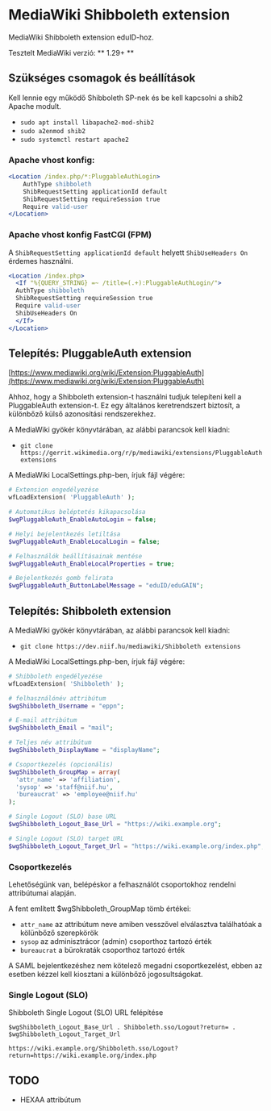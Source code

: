 # MediaWiki Shibboleth extension

MediaWiki Shibboleth extension eduID-hoz.

Tesztelt MediaWiki verzió: ** 1.29+ **

## Szükséges csomagok és beállítások

Kell lennie egy működő Shibboleth SP-nek és be kell kapcsolni a shib2 Apache modult.

* `sudo apt install libapache2-mod-shib2`
* `sudo a2enmod shib2`
* `sudo systemctl restart apache2`

### Apache vhost konfig:

```apache
<Location /index.php/*:PluggableAuthLogin>
	AuthType shibboleth
	ShibRequestSetting applicationId default
	ShibRequestSetting requireSession true
	Require valid-user
</Location>
```
### Apache vhost konfig FastCGI (FPM)

A `ShibRequestSetting applicationId default` helyett `ShibUseHeaders On` érdemes használni.

```apache
<Location /index.php>
  <If "%{QUERY_STRING} =~ /title=(.+):PluggableAuthLogin/">
  AuthType shibboleth
  ShibRequestSetting requireSession true
  Require valid-user
  ShibUseHeaders On
  </If>
</Location>
```

## Telepítés: PluggableAuth extension

[https://www.mediawiki.org/wiki/Extension:PluggableAuth](https://www.mediawiki.org/wiki/Extension:PluggableAuth)

Ahhoz, hogy a Shibboleth extension-t használni tudjuk telepíteni kell a PluggableAuth extension-t. Ez egy általános keretrendszert biztosít, a különbőző külső azonosítási rendszerekhez.

A MediaWiki gyökér könyvtárában, az alábbi parancsok kell kiadni:

* `git clone https://gerrit.wikimedia.org/r/p/mediawiki/extensions/PluggableAuth extensions`

A MediaWiki LocalSettings.php-ben, írjuk fájl végére:

```php
# Extension engedélyezése
wfLoadExtension( 'PluggableAuth' );

# Automatikus beléptetés kikapacsolása
$wgPluggableAuth_EnableAutoLogin = false;

# Helyi bejelentkezés letiltása
$wgPluggableAuth_EnableLocalLogin = false;

# Felhasználók beállításainak mentése
$wgPluggableAuth_EnableLocalProperties = true;

# Bejelentkezés gomb felirata
$wgPluggableAuth_ButtonLabelMessage = "eduID/eduGAIN";
```

## Telepítés: Shibboleth extension

A MediaWiki gyökér könyvtárában, az alábbi parancsok kell kiadni:

* `git clone https://dev.niif.hu/mediawiki/Shibboleth extensions`

A MediaWiki LocalSettings.php-ben, írjuk fájl végére:

```php
# Shibboleth engedélyezése
wfLoadExtension( 'Shibboleth' );

# felhasználónév attribútum
$wgShibboleth_Username = "eppn";

# E-mail attribútum
$wgShibboleth_Email = "mail";

# Teljes név attribútum
$wgShibboleth_DisplayName = "displayName";

# Csoportkezelés (opcionális)
$wgShibboleth_GroupMap = array(
  'attr_name' => 'affiliation',
  'sysop' => 'staff@niif.hu',
  'bureaucrat' => 'employee@niif.hu'
);

# Single Logout (SLO) base URL
$wgShibboleth_Logout_Base_Url = "https://wiki.example.org";

# Single Logout (SLO) target URL
$wgShibboleth_Logout_Target_Url = "https://wiki.example.org/index.php";

```

### Csoportkezelés

Lehetőségünk van, belépéskor a felhasználót csoportokhoz rendelni attribútumai alapján.

A fent említett $wgShibboleth_GroupMap tömb értékei:

 * `attr_name` az attribútum neve amiben vesszővel elválasztva találhatóak a kölünbőző szerepkörök
 * `sysop` az adminisztrácor (admin) csoporthoz tartozó érték
 * `bureaucrat` a bürokraták csoporthoz tartozó érték

A SAML bejelentkezéshez nem kötelező megadni csoportkezelést, ebben az esetben kézzel kell kiosztani a különbőző jogosultságokat.

### Single Logout (SLO)

Shibboleth Single Logout (SLO) URL felépítése

`$wgShibboleth_Logout_Base_Url . Shibboleth.sso/Logout?return= . $wgShibboleth_Logout_Target_Url`

`https://wiki.example.org/Shibboleth.sso/Logout?return=https://wiki.example.org/index.php`

## TODO

 * HEXAA attribútum
